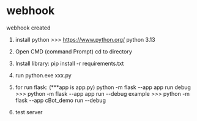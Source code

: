 # webhook
webhook created

1. install python >>> https://www.python.org/ 
python 3.13

2. Open CMD (command Prompt) cd to directory

3. Install library: pip install -r requirements.txt

4. run python.exe xxx.py

5. for run flask: (***app is app.py)
python -m flask --app app run
debug >>> python -m flask --app app run --debug
example >>> python -m flask --app cBot_demo run --debug

6. test server

